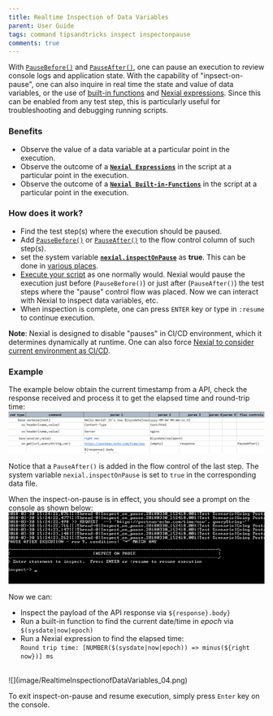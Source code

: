 ```yaml
---
title: Realtime Inspection of Data Variables
parent: User Guide
tags: command tipsandtricks inspect inspectonpause
comments: true
---
```



With [`PauseBefore()`](../flowcontrols/index.md#pausebefore()-/-pauseafter()) and 
[`PauseAfter()`](../flowcontrols/index.md#pausebefore()-/-pauseafter()), one can pause an execution to review 
console logs and application state.  With the capability of "inpsect-on-pause", one can also inquire in real time
the state and value of data variables, or the use of [built-in functions](../functions) and 
[Nexial expressions](../expressions).  Since this can be enabled from any test step, this is particularly useful 
for troubleshooting and debugging running scripts.


### Benefits
- Observe the value of a data variable at a particular point in the execution.
- Observe the outcome of a **[`Nexial Expressions`](../expressions/index)** in the script at a particular point in the 
  execution.
- Observe the outcome of a **[`Nexial Built-in-Functions`](../functions/index.html)** in the script at a particular 
  point in the execution.


### How does it work?
- Find the test step(s) where the execution should be paused.
- Add [`PauseBefore()`](../flowcontrols/index.md#pausebefore()-/-pauseafter()) or 
  [`PauseAfter()`](../flowcontrols/index.md#pausebefore()-/-pauseafter()) to the flow control column of such step(s).
- set the system variable **[`nexial.inspectOnPause`](../systemvars/index#nexial.inspectOnPause)** as **true**. This
  can be done in [various places](../userguide/DataManagement).
- [Execute your script](../userguide/BatchFiles#nexial.cmd-/-nexial.sh) as one normally would. Nexial would pause the
  execution just before (`PauseBefore()`) or just after (`PauseAfter()`) the test steps where the "pause" control 
  flow was placed.  Now we can interact with Nexial to inspect data variables, etc.
- When inspection is complete, one can press `ENTER` key or type in `:resume` to continue execution.

**Note**: Nexial is designed to disable "pauses" in CI/CD environment, which it determines dynamically at runtime. One
can also force [Nexial to consider current environment as CI/CD](../userguide/ExecutingNexialInCICD.md). 


### Example
The example below obtain the current timestamp from a API, check the response received and process it to get the 
elapsed time and round-trip time:<br/>
![](image/RealtimeInspectionofDataVariables_01.png)

Notice that a `PauseAfter()` is added in the flow control of the last step.  The system variable 
`nexial.inspectOnPause` is set to `true` in the corresponding data file.

When the inspect-on-pause is in effect, you should see a prompt on the console as shown below:<br/>
![](image/RealtimeInspectionofDataVariables_02.png)

Now we can:
- Inspect the payload of the API response via `${response}.body}`
- Run a built-in function to find the current date/time in _epoch_ via `$(sysdate|now|epoch)`
- Run a Nexial expression to find the elapsed time: <br/>
  `Round trip time: [NUMBER($(sysdate|now|epoch)) => minus(${right now})] ms`
<br/>
  ![](image/RealtimeInspectionofDataVariables_04.png)

To exit inspect-on-pause and resume execution, simply press `Enter` key on the console.

